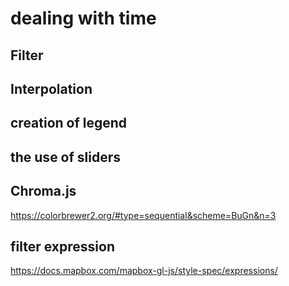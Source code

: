 # dealing with time

## Filter

## Interpolation

## creation of legend

## the use of sliders

## Chroma.js


https://colorbrewer2.org/#type=sequential&scheme=BuGn&n=3


## filter expression

https://docs.mapbox.com/mapbox-gl-js/style-spec/expressions/